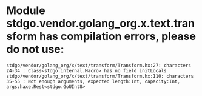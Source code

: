 # Module stdgo.vendor.golang_org.x.text.transform has compilation errors, please do not use:
```
stdgo/vendor/golang_org/x/text/transform/Transform.hx:27: characters 24-34 : Class<stdgo.internal.Macro> has no field initLocals
stdgo/vendor/golang_org/x/text/transform/Transform.hx:110: characters 35-55 : Not enough arguments, expected length:Int, capacity:Int, args:haxe.Rest<stdgo.GoUInt8>

```

